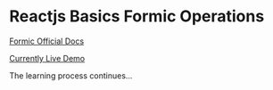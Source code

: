 # Reactjs Basics Formic Operations

[Formic Official Docs](https://formik.org/docs/overview)

[Currently Live Demo](https://yavuzsametkan.github.io/reactjs-basics-formic-operations/)

The learning process continues...
